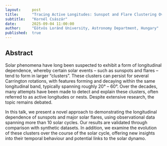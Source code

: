 ```yaml
---
layout:     post
title:      "Tracing Active Longitudes: Sunspot and Flare Clustering Over Several Solar Cycles"
subtitle:   "Kornél Császár"
date:       2025-09-04 11:00:00
author:     "Eötvös Loránd University, Astronomy Department, Hungary"
published:  true
---
```


## Abstract
Solar phenomena have long been suspected to exhibit a form of longitudinal dependence, whereby certain solar events – such as sunspots and flares – tend to form in larger “clusters”. These clusters can persist for several Carrington rotations, with features forming and decaying within the same longitudinal band, typically spanning roughly 20° – 60°. Over the decades, many attempts have been made to detect and explain these clusters, often referred to as active longitudes or nests. Despite extensive research, the topic remains debated.

In this talk, we present a novel approach to demonstrating the longitudinal dependence of sunspots and major solar flares, using observational data spanning more than 10 solar cycles. Our results are validated through comparison with synthetic datasets. In addition, we examine the evolution of these clusters over the course of the solar cycle, offering new insights into their temporal behaviour and potential links to the solar dynamo. 

